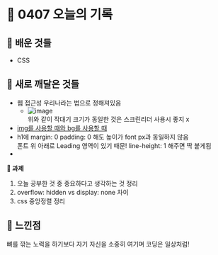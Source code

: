 # 🧸 0407 오늘의 기록
## 💙 배운 것들
* CSS

## 💚 새로 깨달은 것들
* 웹 접근성 우리나라는 법으로 정해져있음
    * ![image](https://user-images.githubusercontent.com/84116709/162145547-63d1521c-6f11-4493-ab06-95c6d5784649.png)   
    위와 같이 작대기 크기가 동일한 것은 스크린리더 사용시 좋지 x
* [img를 사용할 때와 bg를 사용할 때](https://github.com/iRRPL-AR/TIL/blob/main/HTML%2BCSS/CSS/img%EB%A5%BC%20%EC%82%AC%EC%9A%A9%ED%95%A0%20%EB%95%8C%EC%99%80%20bg%EB%A5%BC%20%EC%82%AC%EC%9A%A9%ED%95%A0%20%EB%95%8C.md)
* h1에 margin: 0 padding: 0 해도 높이가 font px과 동일하지 않음   
폰트 위 아래로 Leading 영역이 있기 때문! line-height: 1 해주면 딱 붙게됨
* 

**📍 과제**
1. 오늘 공부한 것 중 중요하다고 생각하는 것 정리
2. overflow: hidden vs display: none 차이
3. css 중앙정렬 정리

## 💜 느낀점
뼈를 깎는 노력을 하기보다 자기 자신을 소중히 여기며 코딩은 일상처럼!
